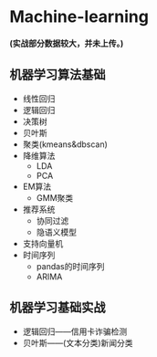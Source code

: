 # Machine-learning

**(实战部分数据较大，并未上传。)**

## 机器学习算法基础
- 线性回归
- 逻辑回归
- 决策树
- 贝叶斯
- 聚类(kmeans&dbscan)
- 降维算法
   - LDA
   - PCA
- EM算法
   - GMM聚类
- 推荐系统
   - 协同过滤
   - 隐语义模型
- 支持向量机
- 时间序列
   - pandas的时间序列
   - ARIMA   
## 机器学习基础实战
- 逻辑回归——信用卡诈骗检测
- 贝叶斯——(文本分类)新闻分类
